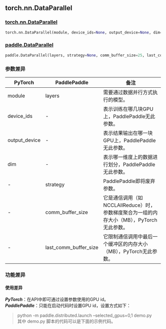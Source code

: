 ## torch.nn.DataParallel
### [torch.nn.DataParallel](https://pytorch.org/docs/stable/generated/torch.nn.DataParallel.html?highlight=dataparallel#torch.nn.DataParallel)
```python
torch.nn.DataParallel(module, device_ids=None, output_device=None, dim=0)
```

### [paddle.DataParallel](https://www.paddlepaddle.org.cn/documentation/docs/zh/api/paddle/DataParallel_cn.html#dataparallel)
```python
paddle.DataParallel(layers, strategy=None, comm_buffer_size=25, last_comm_buffer_size=1)
```

### 参数差异
| PyTorch       | PaddlePaddle | 备注                                                   |
| ------------- | ------------ | ------------------------------------------------------ |
| module  | layers        | 需要通过数据并行方式执行的模型。  |
| device_ids  | -        | 表示训练在哪几块GPU上，PaddlePaddle无此参数。  |
| output_device | -   | 表示结果输出在哪一块GPU上，PaddlePaddle无此参数。  |
| dim  | -  | 表示哪一维度上的数据进行划分，PaddlePaddle无此参数。  |
| - | strategy |  PaddlePaddle即将废弃参数。 |
| - | comm_buffer_size |  它是通信调用（如NCCLAllReduce）时，参数梯度聚合为一组的内存大小（MB），PyTorch无此参数。 |
| - | last_comm_buffer_size |  它限制通信调用中最后一个缓冲区的内存大小（MB），PyTorch无此参数。 |

### 功能差异
#### 使用差异
***PyTorch***：在API中即可通过设置参数使用的GPU id。  
***PaddlePaddle***：只能在启动代码时设置GPU id，设置方式如下：  
> python -m paddle.distributed.launch –selected_gpus=0,1 demo.py  
> 其中 demo.py 脚本的代码可以是下面的示例代码。
